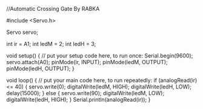 //Automatic Crossing Gate By RABKA

#include <Servo.h>

Servo servo;

int ir = A1;
int ledM = 2;
int ledH = 3;

void setup() {
  // put your setup code here, to run once:
  Serial.begin(9600);
  servo.attach(A0);
  pinMode(ir, INPUT);
  pinMode(ledM, OUTPUT);
  pinMode(ledH, OUTPUT);
}

void loop() {
  // put your main code here, to run repeatedly:
  if (analogRead(ir) <= 40) {
    servo.write(0);
    digitalWrite(ledM, HIGH);
    digitalWrite(ledH, LOW);
    delay(15000);
  } else {
    servo.write(90);
    digitalWrite(ledM, LOW);
    digitalWrite(ledH, HIGH);
  }
  Serial.println(analogRead(ir));
}
